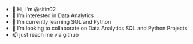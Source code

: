 - 👋 Hi, I’m @sitin02
- 👀 I’m interested in Data Analytics
- 🌱 I’m currently learning SQL and Python
- 💞️ I’m looking to collaborate on Data Analytics SQL and Python Projects
- 📫 just reach me via github

<!---
sitin02/sitin02 is a ✨ special ✨ repository because its `README.md` (this file) appears on your GitHub profile.
You can click the Preview link to take a look at your changes.
--->
